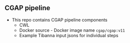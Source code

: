 ## CGAP pipeline
* This repo contains CGAP pipeline components
  * CWL
  * Docker source - Docker image name `cgap/cgap:v11`
  * Example Tibanna input jsons for individual steps

